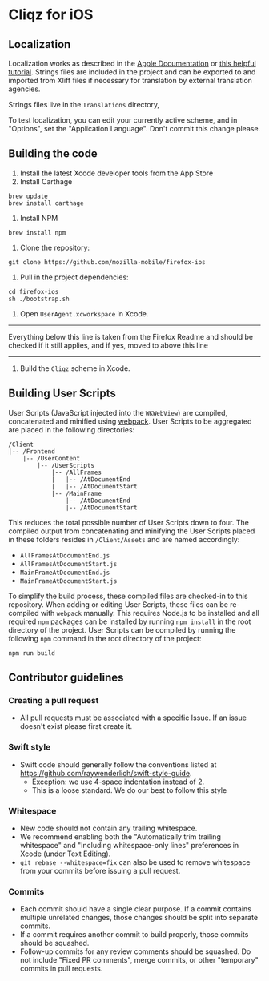 # Cliqz for iOS

## Localization
Localization works as described in the [Apple Documentation](https://developer.apple.com/library/archive/documentation/MacOSX/Conceptual/BPInternational/LocalizingYourApp/LocalizingYourApp.html) or [this helpful tutorial](https://medium.com/swift-india/localize-your-apps-to-support-multiple-languages-ios-localization-ac7b612dbc58). Strings files are included in the project and can be exported to and imported from Xliff files if necessary for translation by external translation agencies.

Strings files live in the `Translations` directory,

To test localization, you can edit your currently active scheme, and in "Options", set the "Application Language". Don't commit this change please.

Building the code
-----------------

1. Install the latest Xcode developer tools from the App Store
1. Install Carthage
```shell
brew update
brew install carthage
```
1. Install NPM
```shell
brew install npm
```
1. Clone the repository:
```shell
git clone https://github.com/mozilla-mobile/firefox-ios
```
1. Pull in the project dependencies:
```shell
cd firefox-ios
sh ./bootstrap.sh
```
1. Open `UserAgent.xcworkspace` in Xcode.

----

Everything below this line is taken from the Firefox Readme and should be checked if it still applies, and if yes, moved to above this line

----

1. Build the `Cliqz` scheme in Xcode.

## Building User Scripts

User Scripts (JavaScript injected into the `WKWebView`) are compiled, concatenated and minified using [webpack](https://webpack.js.org/). User Scripts to be aggregated are placed in the following directories:

```
/Client
|-- /Frontend
    |-- /UserContent
        |-- /UserScripts
            |-- /AllFrames
            |   |-- /AtDocumentEnd
            |   |-- /AtDocumentStart
            |-- /MainFrame
                |-- /AtDocumentEnd
                |-- /AtDocumentStart
```

This reduces the total possible number of User Scripts down to four. The compiled output from concatenating and minifying the User Scripts placed in these folders resides in `/Client/Assets` and are named accordingly:

* `AllFramesAtDocumentEnd.js`
* `AllFramesAtDocumentStart.js`
* `MainFrameAtDocumentEnd.js`
* `MainFrameAtDocumentStart.js`

To simplify the build process, these compiled files are checked-in to this repository. When adding or editing User Scripts, these files can be re-compiled with `webpack` manually. This requires Node.js to be installed and all required `npm` packages can be installed by running `npm install` in the root directory of the project. User Scripts can be compiled by running the following `npm` command in the root directory of the project:

```
npm run build
```

## Contributor guidelines

### Creating a pull request
* All pull requests must be associated with a specific Issue. If an issue doesn't exist please first create it.

### Swift style
* Swift code should generally follow the conventions listed at https://github.com/raywenderlich/swift-style-guide.
  * Exception: we use 4-space indentation instead of 2.
  * This is a loose standard. We do our best to follow this style

### Whitespace
* New code should not contain any trailing whitespace.
* We recommend enabling both the "Automatically trim trailing whitespace" and "Including whitespace-only lines" preferences in Xcode (under Text Editing).
* <code>git rebase --whitespace=fix</code> can also be used to remove whitespace from your commits before issuing a pull request.

### Commits
* Each commit should have a single clear purpose. If a commit contains multiple unrelated changes, those changes should be split into separate commits.
* If a commit requires another commit to build properly, those commits should be squashed.
* Follow-up commits for any review comments should be squashed. Do not include "Fixed PR comments", merge commits, or other "temporary" commits in pull requests.
